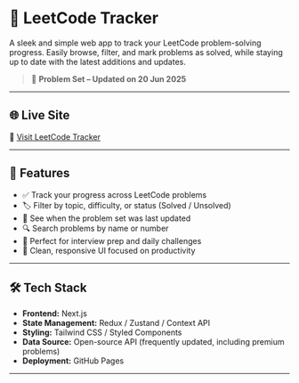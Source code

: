 # 🧮 LeetCode Tracker

A sleek and simple web app to track your LeetCode problem-solving progress. Easily browse, filter, and mark problems as solved, while staying up to date with the latest additions and updates.

> 📅 **Problem Set – Updated on 20 Jun 2025**

---

## 🌐 Live Site

🔗 [Visit LeetCode Tracker](https://prakash144.github.io/Leetcode-Tracker-Demo/)

---

## 📌 Features

- ✅ Track your progress across LeetCode problems
- 🏷️ Filter by topic, difficulty, or status (Solved / Unsolved)
- 📅 See when the problem set was last updated
- 🔍 Search problems by name or number
- 🧠 Perfect for interview prep and daily challenges
- 📘 Clean, responsive UI focused on productivity

---

## 🛠️ Tech Stack

- **Frontend:** Next.js
- **State Management:** Redux / Zustand / Context API
- **Styling:** Tailwind CSS / Styled Components
- **Data Source:** Open-source API (frequently updated, including premium problems)
- **Deployment:** GitHub Pages

---
